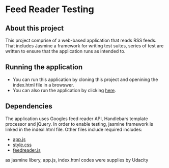 # Feed Reader Testing 

## About this project
This project comprise of a web-based application that reads RSS feeds. That includes Jasmine a framework for writing test suites, series of test are written to ensure that the application runs as intended to.

## Running the application
* You can run this application by cloning this project and openining the index.html file in a browswer.
* You can also run the application by clicking <a href='https://hotboy01.github.io/simi-FEND-feadreader-testing/'>here</a>.

## Dependencies
The application uses Googles feed reader API, Handlebars template processor and jQuery.
In order to enable testing, jasmine framework is linked in the indexl.html file. Other files include required includes:
* <a href='https://github.com/hotboy01/simi-FEND-feadreader-testing/blob/master/js/app.js'>app.js</a>
* <a href='https://github.com/hotboy01/simi-FEND-feadreader-testing/blob/master/css/style.css'>style.css</a>
* <a href='https://github.com/hotboy01/simi-FEND-feadreader-testing/blob/master/jasmine/spec/feedreader.js'>feedreader.js</a>

as jasmine libery, app.js, index.html codes were supplies by Udacity 

